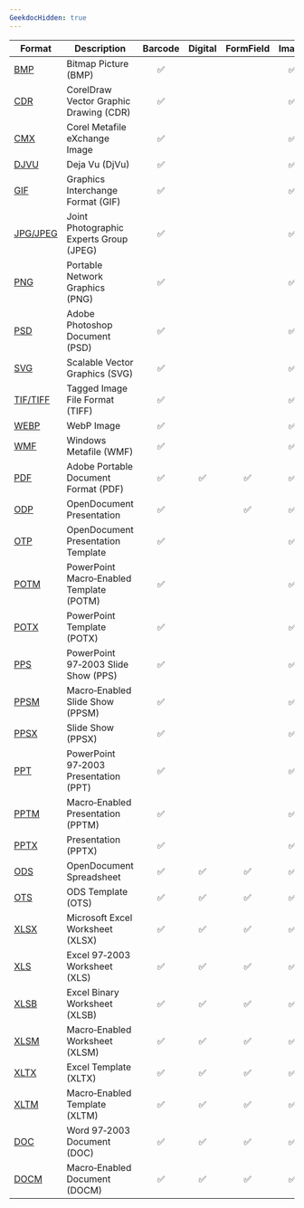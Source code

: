 ```yaml
---
GeekdocHidden: true
---
```


| Format                                       | Description                                 | Barcode | Digital | FormField | Image  | Metadata | QR‑code | Stamp  | Text   |
|----------------------------------------------|---------------------------------------------|:-------:|:-------:|:---------:|:------:|:--------:|:-------:|:------:|:------:|
| [BMP](https://docs.fileformat.com/image/bmp/)               | Bitmap Picture (BMP)                       | ✅      |         |           | ✅     |          | ✅      | ✅     | ✅     |
| [CDR](https://docs.fileformat.com/image/cdr/)               | CorelDraw Vector Graphic Drawing (CDR)     | ✅      |         |           | ✅     |          | ✅      | ✅     | ✅     |
| [CMX](https://docs.fileformat.com/image/cmx/)               | Corel Metafile eXchange Image              | ✅      |         |           | ✅     |          | ✅      | ✅     | ✅     |
| [DJVU](https://docs.fileformat.com/image/djvu/)            | Deja Vu (DjVu)                             | ✅      |         |           | ✅     |          | ✅      | ✅     | ✅     |
| [GIF](https://docs.fileformat.com/image/gif/)               | Graphics Interchange Format (GIF)          | ✅      |         |           | ✅     |          | ✅      | ✅     | ✅     |
| [JPG/JPEG](https://docs.fileformat.com/image/jpeg/)         | Joint Photographic Experts Group (JPEG)    | ✅      |         |           | ✅     | ✅       | ✅      | ✅     | ✅     |
| [PNG](https://docs.fileformat.com/image/png/)               | Portable Network Graphics (PNG)            | ✅      |         |           | ✅     | ✅       | ✅      | ✅     | ✅     |
| [PSD](https://docs.fileformat.com/image/psd/)               | Adobe Photoshop Document (PSD)             | ✅      |         |           | ✅     | ✅       | ✅      | ✅     | ✅     |
| [SVG](https://docs.fileformat.com/page-description-language/svg/) | Scalable Vector Graphics (SVG)       | ✅      |         |           | ✅     | ✅       | ✅      | ✅     | ✅     |
| [TIF/TIFF](https://docs.fileformat.com/specification/image/tiff/) | Tagged Image File Format (TIFF)      | ✅      |         |           | ✅     | ✅       | ✅      | ✅     | ✅     |
| [WEBP](https://docs.fileformat.com/image/webp/)            | WebP Image                                  | ✅      |         |           | ✅     |          | ✅      | ✅     | ✅     |
| [WMF](https://docs.fileformat.com/image/wmf/)               | Windows Metafile (WMF)                     | ✅      |         |           | ✅     |          | ✅      | ✅     | ✅     |
| [PDF](https://docs.fileformat.com/pdf/)                     | Adobe Portable Document Format (PDF)       | ✅      | ✅      | ✅        | ✅     | ✅       | ✅      | ✅     | ✅     |
| [ODP](https://docs.fileformat.com/presentation/odp/)         | OpenDocument Presentation                  | ✅      |         | ✅        | ✅     | ✅       | ✅      | ✅     | ✅     |
| [OTP](https://docs.fileformat.com/presentation/otp/)         | OpenDocument Presentation Template         | ✅      |         |           | ✅     | ✅       | ✅      | ✅     | ✅     |
| [POTM](https://docs.fileformat.com/presentation/potm/)       | PowerPoint Macro‑Enabled Template (POTM)   | ✅      |         |           | ✅     | ✅       | ✅      | ✅     | ✅     |
| [POTX](https://docs.fileformat.com/presentation/potx/)       | PowerPoint Template (POTX)                 | ✅      |         |           | ✅     | ✅       | ✅      | ✅     | ✅     |
| [PPS](https://docs.fileformat.com/presentation/pps/)         | PowerPoint 97‑2003 Slide Show (PPS)        | ✅      |         |           | ✅     | ✅       | ✅      | ✅     | ✅     |
| [PPSM](https://docs.fileformat.com/presentation/ppsm/)       | Macro‑Enabled Slide Show (PPSM)            | ✅      |         |           | ✅     | ✅       | ✅      | ✅     | ✅     |
| [PPSX](https://docs.fileformat.com/presentation/ppsx/)       | Slide Show (PPSX)                          | ✅      |         |           | ✅     | ✅       | ✅      | ✅     | ✅     |
| [PPT](https://docs.fileformat.com/presentation/ppt/)         | PowerPoint 97‑2003 Presentation (PPT)      | ✅      |         |           | ✅     | ✅       | ✅      | ✅     | ✅     |
| [PPTM](https://docs.fileformat.com/presentation/pptm/)       | Macro‑Enabled Presentation (PPTM)          | ✅      |         |           | ✅     | ✅       | ✅      | ✅     | ✅     |
| [PPTX](https://docs.fileformat.com/presentation/pptx/)       | Presentation (PPTX)                        | ✅      |         |           | ✅     | ✅       | ✅      | ✅     | ✅     |
| [ODS](https://docs.fileformat.com/spreadsheet/ods/)         | OpenDocument Spreadsheet                   | ✅      | ✅      | ✅        | ✅     | ✅       | ✅      | ✅     | ✅     |
| [OTS](https://docs.fileformat.com/spreadsheet/ots/)         | ODS Template (OTS)                         | ✅      | ✅      | ✅        | ✅     | ✅       | ✅      | ✅     | ✅     |
| [XLSX](https://docs.fileformat.com/spreadsheet/xlsx/)       | Microsoft Excel Worksheet (XLSX)           | ✅      | ✅      | ✅        | ✅     | ✅       | ✅      | ✅     | ✅     |
| [XLS](https://docs.fileformat.com/spreadsheet/xls/)         | Excel 97‑2003 Worksheet (XLS)              | ✅      | ✅      | ✅        | ✅     | ✅       | ✅      | ✅     | ✅     |
| [XLSB](https://docs.fileformat.com/spreadsheet/xlsb/)       | Excel Binary Worksheet (XLSB)              | ✅      | ✅      | ✅        | ✅     | ✅       | ✅      | ✅     | ✅     |
| [XLSM](https://docs.fileformat.com/spreadsheet/xlsm/)       | Macro‑Enabled Worksheet (XLSM)             | ✅      | ✅      | ✅        | ✅     | ✅       | ✅      | ✅     | ✅     |
| [XLTX](https://docs.fileformat.com/spreadsheet/xltx/)       | Excel Template (XLTX)                      | ✅      | ✅      | ✅        | ✅     | ✅       | ✅      | ✅     | ✅     |
| [XLTM](https://docs.fileformat.com/spreadsheet/xltm/)       | Macro‑Enabled Template (XLTM)              | ✅      | ✅      | ✅        | ✅     | ✅       | ✅      | ✅     | ✅     |
| [DOC](https://docs.fileformat.com/word-processing/doc/)     | Word 97‑2003 Document (DOC)                | ✅      | ✅      | ✅        | ✅     | ✅       | ✅      | ✅     | ✅     |
| [DOCM](https://docs.fileformat.com/word-processing/docm/)   | Macro‑Enabled Document (DOCM)              | ✅      | ✅      | ✅        | ✅     |
